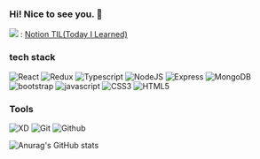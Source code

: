 ### Hi! Nice to see you. 👋

<div>
  <img src="https://img.shields.io/badge/Notion-000000?style=flat&logo=Notion&logoColor=ffffff"> : <a href="https://quiver-primula-23d.notion.site/TIL-Today-I-Learned-bca75cfcd1b14d868eb507d726ca8825">Notion TIL(Today I Learned)</a>
<div>

<h3>tech stack</h3>

![React](https://img.shields.io/badge/React-263238?style=flat&logo=React&logoColor=61DAFB)
![Redux](https://img.shields.io/badge/Redux-764ABC?style=flat&logo=Redux&logoColor=ffffff)
![Typescript](https://img.shields.io/badge/Typescript-3178C6?style=flat&logo=Typescript&logoColor=ffffff)
![NodeJS](https://img.shields.io/badge/Node.js-339933?style=flat&logo=Node.js&logoColor=ffffff)
![Express](https://img.shields.io/badge/Express-263238?style=flat&logo=express&logoColor=ffffff)
![MongoDB](https://img.shields.io/badge/MongoDB-339933?style=flat&logo=MongoDB&logoColor=ffffff)
![bootstrap](https://img.shields.io/badge/Bootstrap-7952B3?style=flat&logo=Bootstrap&logoColor=ffffff)
![javascript](https://img.shields.io/badge/Javascript-F7DF1E?style=flat&logo=javascript&logoColor=ffffff)
![CSS3](https://img.shields.io/badge/CSS3-1572B6?style=flat&logo=CSS3&logoColor=ffffff)
![HTML5](https://img.shields.io/badge/HTML5-orange?style=flat&logo=HTML5&logoColor=ffffff)

<h3>Tools</h3>

![XD](https://img.shields.io/badge/XD-FF61F6?style=flat&logo=AdobeXD&logoColor=ffffff)
![Git](https://img.shields.io/badge/Git-F05032?style=flat&logo=Git&logoColor=ffffff)
![Github](https://img.shields.io/badge/Github-181717?style=flat&logo=Github&logoColor=ffffff)



![Anurag's GitHub stats](https://github-readme-stats.vercel.app/api?username=odh97&show_icons=true&theme=radical)


